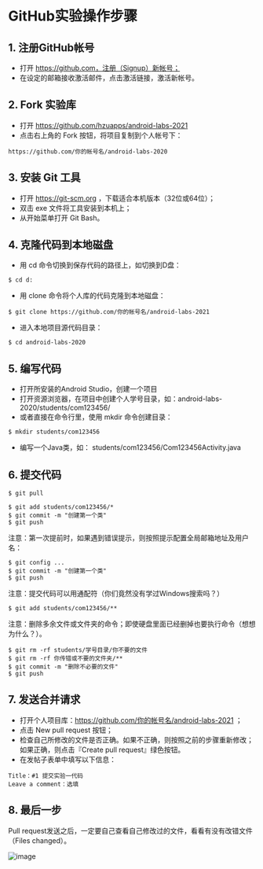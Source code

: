 # GitHub实验操作步骤

## 1. 注册GitHub帐号

- 打开 https://github.com，注册（Signup）新帐号；
- 在设定的邮箱接收激活邮件，点击激活链接，激活新帐号。

## 2. Fork 实验库

- 打开 https://github.com/hzuapps/android-labs-2021  
- 点击右上角的 Fork 按钮，将项目复制到个人帐号下：

```  
https://github.com/你的帐号名/android-labs-2020  
```  

## 3. 安装 Git 工具

- 打开 https://git-scm.org ，下载适合本机版本（32位或64位）；
- 双击 exe 文件将工具安装到本机上；
- 从开始菜单打开 Git Bash。

## 4. 克隆代码到本地磁盘

- 用 cd 命令切换到保存代码的路径上，如切换到D盘：   
```   
$ cd d: 
```   
- 用 clone 命令将个人库的代码克隆到本地磁盘：  
```   
$ git clone https://github.com/你的帐号名/android-labs-2021
```   
- 进入本地项目源代码目录：  
```   
$ cd android-labs-2020
```   

## 5. 编写代码

- 打开所安装的Android Studio，创建一个项目
- 打开资源浏览器，在项目中创建个人学号目录，如：android-labs-2020/students/com123456/
- 或者直接在命令行里，使用 mkdir 命令创建目录：  
```   
$ mkdir students/com123456 
```   
- 编写一个Java类，如： students/com123456/Com123456Activity.java    

## 6. 提交代码   

```  
$ git pull 
```  

```  
$ git add students/com123456/*
$ git commit -m "创建第一个类"
$ git push
```  

注意：第一次提前时，如果遇到错误提示，则按照提示配置全局邮箱地址及用户名：

```  
$ git config ...
$ git commit -m "创建第一个类"
$ git push
``` 

注意：提交代码可以用通配符（你们竟然没有学过Windows搜索吗？） 

```  
$ git add students/com123456/**
```  

注意：删除多余文件或文件夹的命令；即使硬盘里面已经删掉也要执行命令（想想为什么？）。

```  
$ git rm -rf students/学号目录/你不要的文件
$ git rm -rf 你传错或不要的文件夹/**
$ git commit -m "删除不必要的文件"
$ git push
```  

## 7. 发送合并请求

- 打开个人项目库：https://github.com/你的帐号名/android-labs-2021 ；
- 点击 New pull request 按钮；
- 检查自己所修改的文件是否正确。如果不正确，则按照之前的步骤重新修改；如果正确，则点击『Create pull request』绿色按钮。
- 在发帖子表单中填写以下信息：
```  
Title：#1 提交实验一代码
Leave a comment：选填
```  

## 8. 最后一步

Pull request发送之后，一定要自己查看自己修改过的文件，看看有没有改错文件（Files changed）。

![image](https://user-images.githubusercontent.com/627946/54257709-37355400-459b-11e9-8547-f03935f07a61.png)

